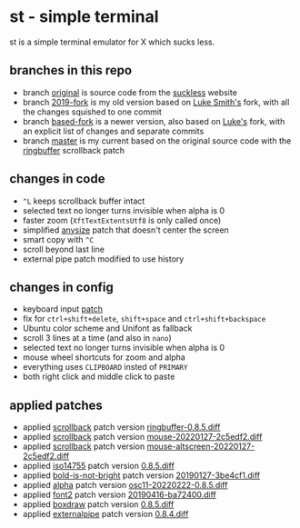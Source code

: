 # st - simple terminal
st is a simple terminal emulator for X which sucks less.

## branches in this repo
+ branch [original](https://github.com/Cortan122/st/tree/original) is source code from the [suckless](https://st.suckless.org/) website
+ branch [2019-fork](https://github.com/Cortan122/st/tree/2019-fork) is my old version based on [Luke Smith's](https://github.com/LukeSmithxyz/st) fork, with all the changes squished to one commit
+ branch [based-fork](https://github.com/Cortan122/st/tree/based-fork) is a newer version, also based on [Luke's](https://github.com/LukeSmithxyz/st) fork, with an explicit list of changes and separate commits
+ branch [master](https://github.com/Cortan122/st/tree/master) is my current based on the original source code with the [ringbuffer](https://st.suckless.org/patches/scrollback/st-scrollback-ringbuffer-0.8.5.diff) scrollback patch

## changes in code
+ `^L` keeps scrollback buffer intact
+ selected text no longer turns invisible when alpha is 0
+ faster zoom (`XftTextExtentsUtf8` is only called once)
+ simplified [anysize](https://st.suckless.org/patches/anysize/) patch that doesn't center the screen
+ smart copy with `^C`
+ scroll beyond last line
+ external pipe patch modified to use history
<!-- TODO: resizing in alt screen fucks up cursor pos -->

## changes in config
+ keyboard input [patch](https://st.suckless.org/patches/fix_keyboard_input/)
+ fix for `ctrl+shift+delete`, `shift+space` and `ctrl+shift+backspace`
+ Ubuntu color scheme and Unifont as fallback
+ scroll 3 lines at a time (and also in `nano`)
+ selected text no longer turns invisible when alpha is 0
+ mouse wheel shortcuts for zoom and alpha
+ everything uses `CLIPBOARD` insted of `PRIMARY`
+ both right click and middle click to paste

## applied patches
+ applied [scrollback](https://st.suckless.org/patches/scrollback) patch version [ringbuffer-0.8.5.diff](https://st.suckless.org/patches/scrollback/st-scrollback-ringbuffer-0.8.5.diff)
+ applied [scrollback](https://st.suckless.org/patches/scrollback) patch version [mouse-20220127-2c5edf2.diff](https://st.suckless.org/patches/scrollback/st-scrollback-mouse-20220127-2c5edf2.diff)
+ applied [scrollback](https://st.suckless.org/patches/scrollback) patch version [mouse-altscreen-20220127-2c5edf2.diff](https://st.suckless.org/patches/scrollback/st-scrollback-mouse-altscreen-20220127-2c5edf2.diff)
+ applied [iso14755](https://st.suckless.org/patches/iso14755) patch version [0.8.5.diff](https://st.suckless.org/patches/iso14755/st-iso14755-0.8.5.diff)
+ applied [bold-is-not-bright](https://st.suckless.org/patches/bold-is-not-bright) patch version [20190127-3be4cf1.diff](https://st.suckless.org/patches/bold-is-not-bright/st-bold-is-not-bright-20190127-3be4cf1.diff)
+ applied [alpha](https://st.suckless.org/patches/alpha) patch version [osc11-20220222-0.8.5.diff](https://st.suckless.org/patches/alpha/st-alpha-osc11-20220222-0.8.5.diff)
+ applied [font2](https://st.suckless.org/patches/font2) patch version [20190416-ba72400.diff](https://st.suckless.org/patches/font2/st-font2-20190416-ba72400.diff)
+ applied [boxdraw](https://st.suckless.org/patches/boxdraw) patch version [0.8.5.diff](https://st.suckless.org/patches/boxdraw/st-boxdraw_v2-0.8.5.diff)
+ applied [externalpipe](https://st.suckless.org/patches/externalpipe) patch version [0.8.4.diff](https://st.suckless.org/patches/externalpipe/st-externalpipe-0.8.4.diff)
